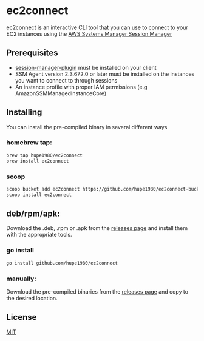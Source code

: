 # ec2connect
ec2connect is an interactive CLI tool that you can use to connect to your EC2 instances using the [AWS Systems Manager Session Manager](https://docs.aws.amazon.com/systems-manager/latest/userguide/session-manager.html)

## Prerequisites
- [session-manager-plugin](https://docs.aws.amazon.com/systems-manager/latest/userguide/session-manager-working-with-install-plugin.html) must be installed on your client
- SSM Agent version 2.3.672.0 or later must be installed on the instances you want to connect to through sessions
- An instance profile with proper IAM permissions (e.g AmazonSSMManagedInstanceCore)

## Installing
You can install the pre-compiled binary in several different ways

### homebrew tap:
```bash
brew tap hupe1980/ec2connect
brew install ec2connect
```

### scoop
```bash
scoop bucket add ec2connect https://github.com/hupe1980/ec2connect-bucket.git
scoop install ec2connect
```

## deb/rpm/apk:

Download the .deb, .rpm or .apk from the [releases page](https://github.com/hupe1980/ec2connect/releases) and install them with the appropriate tools.

### go install
```bash
go install github.com/hupe1980/ec2connect
```
### manually:
Download the pre-compiled binaries from the [releases page](https://github.com/hupe1980/ec2connect/releases) and copy to the desired location.

## License
[MIT](LICENCE)